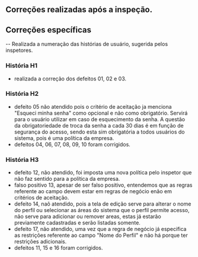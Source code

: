## Correções realizadas após a inspeção.

## Correções específicas
  -- Realizada a numeração das histórias de usuário, sugerida pelos inspetores.
  
### História H1
  - realizada a correção dos defeitos 01, 02 e 03.

### História H2
  - defeito 05 não atendido pois o critério de aceitação ja menciona "Esqueci minha senha" como opcional e não como obrigatório. Servirá para o usuário utilizar em caso de esquecimento da senha. A questão da obrigatoriedade de troca da senha a cada 30 dias é em função de segurança do acesso, sendo esta sim obrigatória a todos usuários do sistema, pois é uma política da empresa.
  - defeitos 04, 06, 07, 08, 09, 10 foram corrigidos.

### História H3
  - defeito 12, não atendido, foi imposta uma nova política pelo inspetor que não faz sentido para a política da empresa.
  - falso positivo 13, apesar de ser falso positivo, entendemos que as regras referente ao campo devem estar em regras de negócio enão em critérios de aceitação.
  - defeito 14, naõ atendido, pois a tela de edição serve para alterar o nome do perfil ou selecionar as áreas do sistema que o perfil permite acesso, não serve para adicionar ou remover areas, estas já estarão previamente cadastradas e serão listadas somente.
  - defeito 17, não atendido, uma vez que a regra de negócio já especifica as restrições referente ao campo "Nome do Perfil" e não há porque ter restrições adicionais.
  - defeitos 11, 15 e 16 foram corrigidos.
